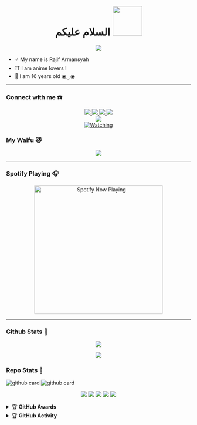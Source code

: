 


<h1 align="center">السلام عليكم <img src="https://user-images.githubusercontent.com/1303154/88677602-1635ba80-d120-11ea-84d8-d263ba5fc3c0.gif" width="80px" alt=""><br></h1>
<p align="center">
  <img src="https://tenor.com/bggFX.gif" />
</p>

<p align="center">

- ♂️ My name is Rajif Armansyah
- ⛩️ I am anime lovers !
- 🤠 I am 16 years old ◉‿◉
</p>

------
### Connect with me ☎️
<p align="center">
  <a href="https://instagram.com/guaabuzz"><img src="https://img.shields.io/badge/Instagram-E4405F?style=for-the-badge&logo=instagram&logoColor=white"/> 
  <a href="https://wa.me/6289636827082?text=Hi%20GuaAbuzz"><img src="https://img.shields.io/badge/WhatsApp-25D366?style=for-the-badge&logo=whatsapp&logoColor=white" />
  <a href="https://www.facebook.com/rajif.armansyah.9"><img src="https://img.shields.io/badge/Facebook-%234267B2.svg?&style=for-the-badge&logo=facebook&logoColor=white" />
  <a href="https://t.me/GuaAbuzz"><img src="https://img.shields.io/badge/Telegram-%230088cc.svg?&style=for-the-badge&logo=telegram&logoColor=white" /> <br>
  <a href="tiktok.com/@guaabuzz"><img src="https://img.shields.io/badge/Tiktok-GuaAbuzz-010101?style=for-the-badge&logo=tiktok&logoColor=white&link=tiktok.com/@guaabuzz" /><br>
  <a name=GuaAbuzz&label=VIEWS&style=flat-square&color=orange" />
  <a href="https://komarev.com/ghpvc/?username=Abuzzpoet&color=blue&style=flat-square&label=Profile+Views"><img title="Watching" src="https://komarev.com/ghpvc/?username=Abuzzpoet&color=green&style=flat-square&label=Profile+View"></a>
</p>

### My Waifu 😼
<p align="center">
  <img src="https://i.ibb.co/bvCb4Pr/Akame.jpg" />
</p>

------

### Spotify Playing 🎧

<p align="center">
  <a href="https://open.spotify.com/playlist/4wZjT9OeJ1rTVrbZUdipJ1?si=F6rFDlGfTnuziA4npj3V6g&utm_source=copy-link" target="_blank"><img src="https://now-playing-on-spotify.vercel.app/api/spotify" alt="Spotify Now Playing" width="350"/></a>
</p>

------

### Github Stats 🚀

<p align="center"><a href="https://github.com/Abuzzpoet"><img src="https://github-readme-stats.vercel.app/api?username=Abuzzpoet&show_icons=true&theme=radical"></a></p>
<p align="center"><a href="https://github.com/Abuzzpoet"><img src="https://github-readme-stats.vercel.app/api/top-langs/?username=Abuzzpoet&theme=radical&layout=compact"></a></p> 

### Repo Stats 🔭
![github card](https://github-readme-stats.vercel.app/api/pin/?username=Abuzzpoet&repo=Asuna&theme=dark)
![github card](https://github-readme-stats.vercel.app/api/pin/?username=Abuzzpoet&repo=Akame&theme=nightowl)


<p align="center">
    <img src="https://img.shields.io/badge/OS-Linux-blue?&logo=Linux" />
    <img src="https://img.shields.io/badge/OS-Windows-blue?&logo=Windows" />
    <img src="https://img.shields.io/badge/IDE-Xcode-blue?&logo=xcode" />
    <img src="https://img.shields.io/badge/Text%20Editor-Visual%20Studio%20Code-blue?&logo=visual%20studio%20code&logoColor=blue" />
    <img src="https://img.shields.io/badge/Sublime%20Text-gray?&logo=Sublime-Text" />
</p>
<details>
    <summary>&#127942 <b>GitHub Awards</b></summary><br/>

![Github Trophy](https://github-profile-trophy.vercel.app/?username=Abuzzpoet)

</details>

<details>
    <summary>&#127942 <b>GitHub Activity</b></summary><br/>

![Metrics](https://metrics.lecoq.io/Abuzzpoet)

</details> 
